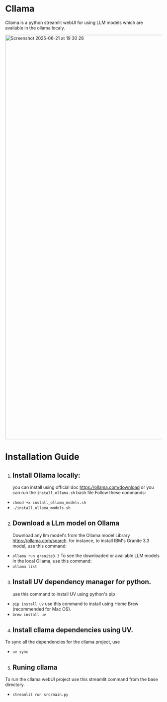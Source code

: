# Cllama
Cllama is a python streamlit webUI for using LLM models which are available in the ollama localy. 

<img width="1295" alt="Screenshot 2025-06-21 at 19 30 28" src="https://github.com/user-attachments/assets/dec8d190-6208-4d5a-b19d-ec1f3aaf3f70" />


# Installation Guide
1. ## Install Ollama locally:
   you can install using official doc https://ollama.com/download
   or you can run the `install_ollama.sh` bash file.Follow these commands:
  - `chmod +x install_ollama_models.sh`
  - `./install_ollama_models.sh`

2. ## Download a LLm model on Ollama
   Download any llm model's from the Ollama model Library https://ollama.com/search.
   for instance, to install IBM's Granite 3.3 model, use this command:
  - `ollama run granite3.3`
   To see the downloaded or available LLM models in the local Ollama, use this command:
  - `ollama list` 
   
3. ## Install UV dependency manager for python.
    use this command to install UV using python's pip
  - `pip install uv`
   use this command to install using Home Brew (recommended for Mac OS).
  - `brew install uv` 

4. ## Install cllama dependencies using UV.
  To sync all the dependencies for the cllama project, use 
  - `uv sync`

5. ## Runing cllama
  To run the cllama webUI project use this streamlit command from the base directory. 
- `streamlit run src/main.py`
